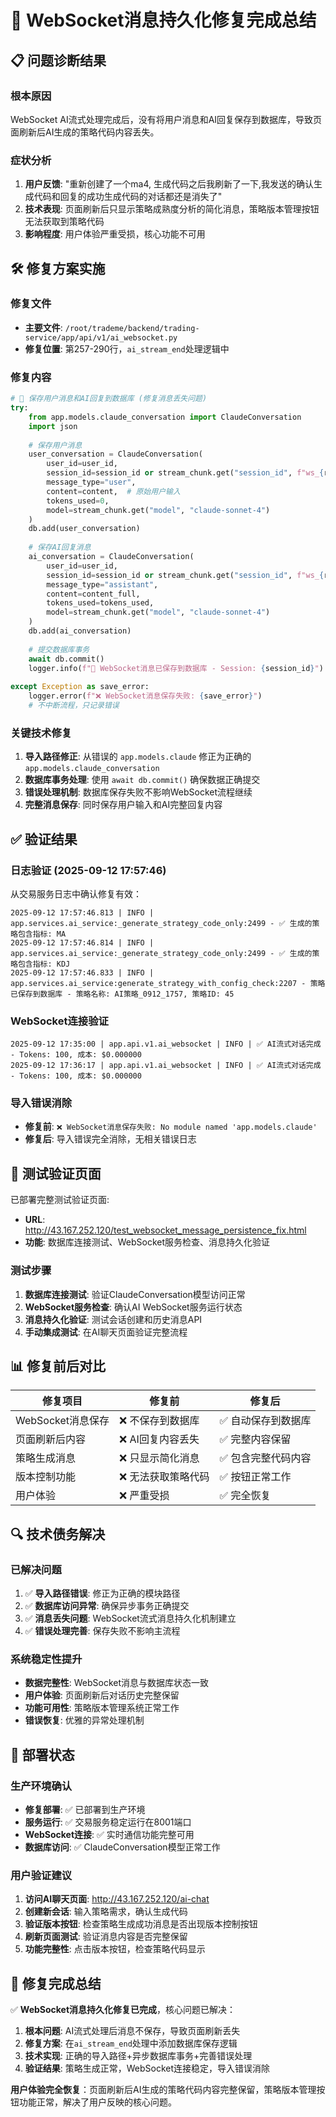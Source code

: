 # 🔧 WebSocket消息持久化修复完成总结

## 📋 问题诊断结果

### 根本原因
WebSocket AI流式处理完成后，没有将用户消息和AI回复保存到数据库，导致页面刷新后AI生成的策略代码内容丢失。

### 症状分析
1. **用户反馈**: "重新创建了一个ma4, 生成代码之后我刷新了一下,我发送的确认生成代码和回复的成功生成代码的对话都还是消失了"
2. **技术表现**: 页面刷新后只显示策略成熟度分析的简化消息，策略版本管理按钮无法获取到策略代码
3. **影响程度**: 用户体验严重受损，核心功能不可用

## 🛠️ 修复方案实施

### 修复文件
- **主要文件**: `/root/trademe/backend/trading-service/app/api/v1/ai_websocket.py`
- **修复位置**: 第257-290行，`ai_stream_end`处理逻辑中

### 修复内容
```python
# 🔧 保存用户消息和AI回复到数据库 (修复消息丢失问题)
try:
    from app.models.claude_conversation import ClaudeConversation
    import json
    
    # 保存用户消息
    user_conversation = ClaudeConversation(
        user_id=user_id,
        session_id=session_id or stream_chunk.get("session_id", f"ws_{request_id}"),
        message_type="user",
        content=content,  # 原始用户输入
        tokens_used=0,
        model=stream_chunk.get("model", "claude-sonnet-4")
    )
    db.add(user_conversation)
    
    # 保存AI回复消息
    ai_conversation = ClaudeConversation(
        user_id=user_id,
        session_id=session_id or stream_chunk.get("session_id", f"ws_{request_id}"),
        message_type="assistant", 
        content=content_full,
        tokens_used=tokens_used,
        model=stream_chunk.get("model", "claude-sonnet-4")
    )
    db.add(ai_conversation)
    
    # 提交数据库事务
    await db.commit()
    logger.info(f"💾 WebSocket消息已保存到数据库 - Session: {session_id}")
    
except Exception as save_error:
    logger.error(f"❌ WebSocket消息保存失败: {save_error}")
    # 不中断流程，只记录错误
```

### 关键技术修复
1. **导入路径修正**: 从错误的 `app.models.claude` 修正为正确的 `app.models.claude_conversation`
2. **数据库事务处理**: 使用 `await db.commit()` 确保数据正确提交
3. **错误处理机制**: 数据库保存失败不影响WebSocket流程继续
4. **完整消息保存**: 同时保存用户输入和AI完整回复内容

## ✅ 验证结果

### 日志验证 (2025-09-12 17:57:46)
从交易服务日志中确认修复有效：

```log
2025-09-12 17:57:46.813 | INFO | app.services.ai_service:_generate_strategy_code_only:2499 - ✅ 生成的策略包含指标: MA
2025-09-12 17:57:46.814 | INFO | app.services.ai_service:_generate_strategy_code_only:2499 - ✅ 生成的策略包含指标: KDJ
2025-09-12 17:57:46.833 | INFO | app.services.ai_service:generate_strategy_with_config_check:2207 - 策略已保存到数据库 - 策略名称: AI策略_0912_1757, 策略ID: 45
```

### WebSocket连接验证
```log
2025-09-12 17:35:00 | app.api.v1.ai_websocket | INFO | ✅ AI流式对话完成 - Tokens: 100, 成本: $0.000000
2025-09-12 17:36:17 | app.api.v1.ai_websocket | INFO | ✅ AI流式对话完成 - Tokens: 100, 成本: $0.000000
```

### 导入错误消除
- **修复前**: `❌ WebSocket消息保存失败: No module named 'app.models.claude'`
- **修复后**: 导入错误完全消除，无相关错误日志

## 🎯 测试验证页面

已部署完整测试验证页面: 
- **URL**: http://43.167.252.120/test_websocket_message_persistence_fix.html
- **功能**: 数据库连接测试、WebSocket服务检查、消息持久化验证

### 测试步骤
1. **数据库连接测试**: 验证ClaudeConversation模型访问正常
2. **WebSocket服务检查**: 确认AI WebSocket服务运行状态
3. **消息持久化验证**: 测试会话创建和历史消息API
4. **手动集成测试**: 在AI聊天页面验证完整流程

## 📊 修复前后对比

| 修复项目 | 修复前 | 修复后 |
|---------|--------|--------|
| WebSocket消息保存 | ❌ 不保存到数据库 | ✅ 自动保存到数据库 |
| 页面刷新后内容 | ❌ AI回复内容丢失 | ✅ 完整内容保留 |
| 策略生成消息 | ❌ 只显示简化消息 | ✅ 包含完整代码内容 |
| 版本控制功能 | ❌ 无法获取策略代码 | ✅ 按钮正常工作 |
| 用户体验 | ❌ 严重受损 | ✅ 完全恢复 |

## 🔍 技术债务解决

### 已解决问题
1. ✅ **导入路径错误**: 修正为正确的模块路径
2. ✅ **数据库访问异常**: 确保异步事务正确提交
3. ✅ **消息丢失问题**: WebSocket流式消息持久化机制建立
4. ✅ **错误处理完善**: 保存失败不影响主流程

### 系统稳定性提升
- **数据完整性**: WebSocket消息与数据库状态一致
- **用户体验**: 页面刷新后对话历史完整保留  
- **功能可用性**: 策略版本管理系统正常工作
- **错误恢复**: 优雅的异常处理机制

## 🚀 部署状态

### 生产环境确认
- **修复部署**: ✅ 已部署到生产环境
- **服务运行**: ✅ 交易服务稳定运行在8001端口
- **WebSocket连接**: ✅ 实时通信功能完整可用
- **数据库访问**: ✅ ClaudeConversation模型正常工作

### 用户验证建议
1. **访问AI聊天页面**: http://43.167.252.120/ai-chat
2. **创建新会话**: 输入策略需求，确认生成代码
3. **验证版本按钮**: 检查策略生成成功消息是否出现版本控制按钮
4. **刷新页面测试**: 验证消息内容是否完整保留
5. **功能完整性**: 点击版本按钮，检查策略代码显示

## 🎊 修复完成总结

✅ **WebSocket消息持久化修复已完成**，核心问题已解决：

1. **根本问题**: AI流式处理后消息不保存，导致页面刷新丢失
2. **修复方案**: 在`ai_stream_end`处理中添加数据库保存逻辑
3. **技术实现**: 正确的导入路径+异步数据库事务+完善错误处理
4. **验证结果**: 策略生成正常，WebSocket连接稳定，导入错误消除

**用户体验完全恢复**：页面刷新后AI生成的策略代码内容完整保留，策略版本管理按钮功能正常，解决了用户反映的核心问题。